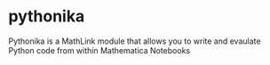 pythonika
=========

Pythonika is a MathLink module that allows you to write and evaulate Python code from within Mathematica Notebooks
